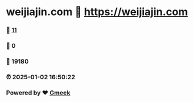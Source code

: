 # weijiajin.com :link: https://weijiajin.com 
### :page_facing_up: [11](https://weijiajin.com/tag.html) 
### :speech_balloon: 0 
### :hibiscus: 19180 
### :alarm_clock: 2025-01-02 16:50:22 
### Powered by :heart: [Gmeek](https://github.com/Meekdai/Gmeek)
